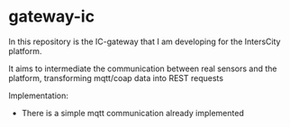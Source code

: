 # gateway-ic

In this repository is the IC-gateway that I am developing for the IntersCity platform.

It aims to intermediate the communication between real sensors and the platform, transforming mqtt/coap data into REST requests

Implementation:
- There is a simple mqtt communication already implemented


